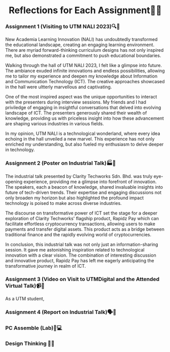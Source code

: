 <h1 align="center"> Reflections for Each Assignment🤔💭 </h1>

<h3 align="left">Assignment 1 (Visiting to UTM NALI 2023)🔍🏫</h3>

New Academia Learning Innovation (NALI) has undoubtedly transformed the educational landscape, creating an engaging learning environment. There are myriad forward-thinking curriculum designs has not only inspired me, but also demonstrated a commitment to push educational boundaries. 

Walking through the hall of UTM NALI 2023, I felt like a glimpse into future. The ambiance exuded infinite innovations and endless possibilities, allowing me to tailor my experience and deepen my knowledge about Information and Communication Technology (ICT). The creative approaches showcased in the hall were ultterly marvellous and captivating.  
 
One of the most inspired aspect was the unique opportunities to interact with the presenters during interview sessions. My friends and I had priviledge of engaging in insightful conversations that delved into evolving landscape of ICT. The presenters generously shared their wealth of knowledge, providing us with priceless insight into how these advancement are shaping various industries in various fields.

In my opinion, UTM NALI is a technological wonderland, where every idea echoing in the hall unveiled a new marvel. This experience has not only enriched my understanding, but also fueled my enthusiasm to delve deeper in technology.

<h3 align="left"> Assignment 2 (Poster on Industrial Talk)🏭📰</h3>

The industrial talk presented by Clarity Techworks Sdn. Bhd. was truly eye-opening experience, providing me a glimpse into forefront of innovation. The speakers, each a beacon of knowledge, shared invaluable insights into future of tech-driven trends. Their expertise and engaging discussions not only broaden my horizon but also highlighted the profound impact technology is poised to make across diverse industries.  

The discourse on transformative power of ICT set the stage for a deeper exploration of Clarity Techworks' flagship product, Rapidz Pay which can facilitate effortless cryptocurrency transactions, allowing users to make payments and transfer digital assets. This product acts as a bridge between traditional finance and the rapidly evolving world of cryptocurrencies. 

In conclusion, this industrial talk was not only just an information-sharing session. It gave me astonishing inspiration related to technological innovation with a clear vision. The combination of interesting discussion and innovative product, Rapidz Pay has left me eagerly anticipating the transformative journey in realm of ICT.

<h3 align="left"> Assignment 3 (Video on Visit to UTMDigital and the Attended Virtual Talk)📹🎤</h3>

As a UTM student, 

<h3 align="left"> Assignment 4 (Report on Industrial Talk)🗣️📝</h3>
<h3 align="left"> PC Assemble (Lab)🔧💻 </h3>
<h3 align="left"> Design Thinking 👥💡</h3>
